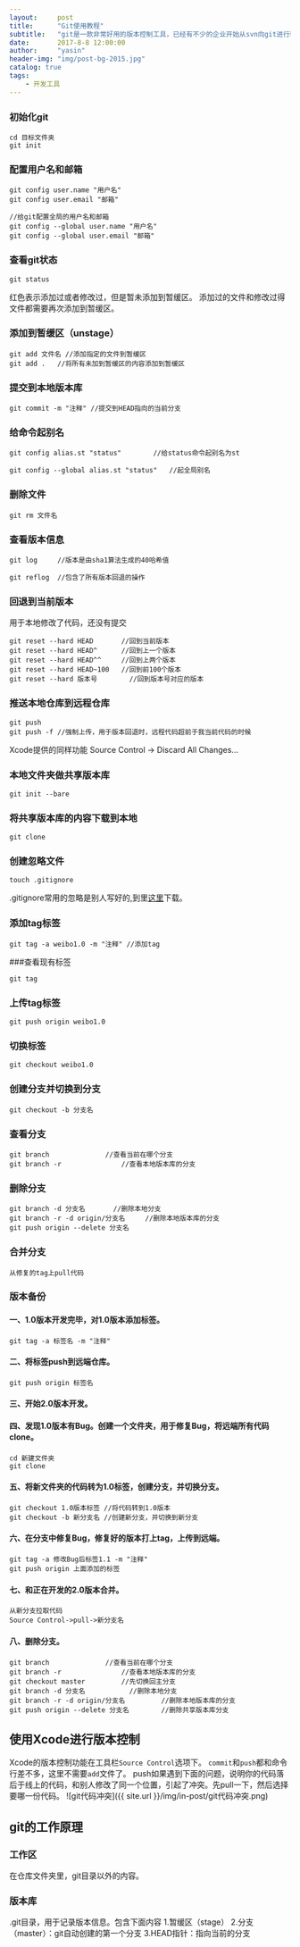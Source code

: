 ```yaml
---
layout:     post
title:      "Git使用教程"
subtitle:   "git是一款非常好用的版本控制工具，已经有不少的企业开始从svn向git进行转变。"
date:       2017-8-8 12:00:00
author:     "yasin"
header-img: "img/post-bg-2015.jpg"
catalog: true
tags:
    - 开发工具
---
```


### 初始化git

```
cd 目标文件夹
git init
```

### 配置用户名和邮箱

```
git config user.name "用户名"
git config user.email "邮箱"

//给git配置全局的用户名和邮箱
git config --global user.name "用户名"
git config --global user.email "邮箱"
```

### 查看git状态

```
git status
```

红色表示添加过或者修改过，但是暂未添加到暂缓区。
添加过的文件和修改过得文件都需要再次添加到暂缓区。

### 添加到暂缓区（unstage）

```
git add 文件名	//添加指定的文件到暂缓区
git add .	//将所有未加到暂缓区的内容添加到暂缓区
```

### 提交到本地版本库

```
git commit -m "注释" //提交到HEAD指向的当前分支
```

### 给命令起别名

```
git config alias.st "status"		//给status命令起别名为st

git config --global alias.st "status"	//起全局别名
```

### 删除文件

```
git rm 文件名
```

### 查看版本信息

```
git log		//版本是由sha1算法生成的40哈希值
```

```
git reflog	//包含了所有版本回退的操作
```

### 回退到当前版本

用于本地修改了代码，还没有提交

```
git reset --hard HEAD   	//回到当前版本
git reset --hard HEAD^  	//回到上一个版本
git reset --hard HEAD^^ 	//回到上两个版本
git reset --hard HEAD~100	//回到前100个版本
git reset --hard 版本号		//回到版本号对应的版本
```

### 推送本地仓库到远程仓库

```
git push
git push -f //强制上传，用于版本回退时，远程代码超前于我当前代码的时候
```


Xcode提供的同样功能
Source Control -> Discard All Changes...

### 本地文件夹做共享版本库

```
git init --bare
```

### 将共享版本库的内容下载到本地

```
git clone
```

### 创建忽略文件

```
touch .gitignore
```

.gitignore常用的忽略是别人写好的,到里[这里](https://github.com/github/gitignore)下载。


### 添加tag标签

```
git tag -a weibo1.0 -m "注释" //添加tag
```

###查看现有标签
```
git tag
```

### 上传tag标签

```
git push origin weibo1.0
```

### 切换标签

```
git checkout weibo1.0
```

### 创建分支并切换到分支

```
git checkout -b 分支名
```

### 查看分支

```
git branch 				//查看当前在哪个分支
git branch -r 				//查看本地版本库的分支
```

### 删除分支

```
git branch -d 分支名		//删除本地分支
git branch -r -d origin/分支名  	//删除本地版本库的分支
git push origin --delete 分支名
```


### 合并分支

```
从修复的tag上pull代码
```


### 版本备份

#### 一、1.0版本开发完毕，对1.0版本添加标签。

```
git tag -a 标签名 -m "注释"
```
#### 二、将标签push到远端仓库。

```
git push origin 标签名
```

#### 三、开始2.0版本开发。

#### 四、发现1.0版本有Bug。创建一个文件夹，用于修复Bug，将远端所有代码clone。

```
cd 新建文件夹
git clone
```
#### 五、将新文件夹的代码转为1.0标签，创建分支，并切换分支。

```
git checkout 1.0版本标签 //将代码转到1.0版本
git checkout -b 新分支名 //创建新分支，并切换到新分支
```

#### 六、在分支中修复Bug，修复好的版本打上tag，上传到远端。

```
git tag -a 修改Bug后标签1.1 -m "注释"
git push origin 上面添加的标签
```

#### 七、和正在开发的2.0版本合并。

```
从新分支拉取代码
Source Control->pull->新分支名
```

#### 八、删除分支。

```
git branch 				//查看当前在哪个分支
git branch -r 				//查看本地版本库的分支
git checkout master			//先切换回主分支
git branch -d 分支名			//删除本地分支
git branch -r -d origin/分支名  		//删除本地版本库的分支
git push origin --delete 分支名 		//删除共享版本库分支
```


## 使用Xcode进行版本控制
Xcode的版本控制功能在工具栏`Source Control`选项下。
`commit`和`push`都和命令行差不多，这里不需要`add`文件了。
push如果遇到下面的问题，说明你的代码落后于线上的代码，和别人修改了同一个位置，引起了冲突。先pull一下，然后选择要哪一份代码。
![git代码冲突]({{ site.url }}/img/in-post/git代码冲突.png)

## git的工作原理

### 工作区

在仓库文件夹里，git目录以外的内容。

### 版本库

.git目录，用于记录版本信息。包含下面内容
1.暂缓区（stage）
2.分支（master）：git自动创建的第一个分支
3.HEAD指针：指向当前的分支









